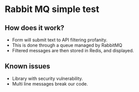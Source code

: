 # Rabbit MQ simple test

## How does it work?

- Form will submit text to API filtering profanity.
- This is done through a queue managed by RabbitMQ
- Filtered messages are then stored in Redis, and displayed.

## Known issues

- Library with security vulnerability.
- Multi line messages break our code.